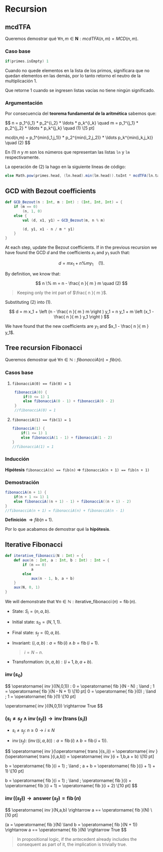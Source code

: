 # Recursion

## mcdTFA

Queremos demostrar qué $\forall n,m \in \mathbf{N} : mcdTFA(n,m) = MCD(n,m)$.

### Caso base

```Scala
if(primes.isEmpty) 1
```

Cuando no quede elementos en la lista de los primos, significara que no quedan elementos en las demás, por lo tanto retorno el neutro de la multiplicación $1$.

Que retorne $1$ cuando se ingresen listas vacías no tiene ningún significado.

### Argumentación

Por consecuencia del **teorema fundamental de la aritmética** sabemos que:

$$
n = p_1^{i_1} * p_2^{i_2} * \ldots * p_k^{i_k} \quad m = p_1^{j_1} * p_2^{j_2} * \ldots * p_k^{j_k} \quad (1) \\[5 pt]

mcd(n,m) = p_1^{min(i_1,j_1)} * p_2^{min(i_2,j_2)} * \ldots p_k^{min(i_k,j_k)} \quad (2)
$$

En $(1)$ $n$ y $m$ son los números que representan las listas `ln` y `lm` respectivamente.

La operación de $(2)$ la hago en la siguiente lineas de código:

```Scala
else Math.pow(primes.head, (ln.head).min(lm.head)).toInt * mcdTFA(ln.tail, lm.tail, primes.tail)
```

## GCD with Bezout coefficients

```SCALA
def GCD_Bezout(n : Int, m : Int) : (Int, Int, Int) = {
    if (m == 0)
        (n, 1, 0)
    else {
        val (d, x1, y1) = GCD_Bezout(m, n % m)

        (d, y1, x1 - n / m * y1)
    }
}
```

At each step, update the Bezout coefficients. If in the previous recursion we have found the GCD $d$ and the coefficients $x_1$ and $y_1$ such that:

$$
d = m x_1 + n \% m y_1 \quad (1).
$$

By definition, we know that:

$$
n \% m = n - \frac{ n }{ m } m \quad (2)
$$

> Keeping only the int part of $\frac{ n }{ m }$.

Substituting $(2)$ into $(1)$.

$$
d = m x_1 + \left (n - \frac{ n }{ m } m \right ) y_1 = n y_1 + m \left (x_1 - \frac{ n }{ m } y_1 \right )
$$

We have found that the new coefficients are $y_1$ and $x_1 - \frac{ n }{ m } y_1$.

## Tree recursion Fibonacci

Queremos demostrar qué $\forall n \in \mathbb{N} : fibonacciA(n) = fib(n)$.

### Casos base

1. `fibonacciA(0) == fib(0) = 1`

   ```Scala
    fibonacciA(0) {
        if(0 <= 1) 1
        else fibonacciA(0 - 1) + fibonacciA(0 - 2)
    }
    //fibonacciA(0) = 1
   ```

2. `fibonacciA(1) == fib(1) = 1`

    ```Scala
    fibonacciA(1) {
        if(1 <= 1) 1
        else fibonacciA(1 - 1) + fibonacciA(1 - 2)
    }
    //fibonacciA(1) = 1
    ```

### Inducción

**Hipótesis** `fibonacciA(n) == fib(n)` $\Rightarrow$ `fibonacciA(n + 1) == fib(n + 1)`

### Demostración

```Scala
fibonacciA(n + 1) {
    if(n + 1 <= 1) 1
    else fibonacciA((n + 1) - 1) + fibonacciA((n + 1) - 2)
}
//fibonacciA(n + 1) = fibonacciA(n) + fibonacciA(n - 1)
```

**Definición** $\Rightarrow fib(n + 1)$.

Por lo que acabamos de demostrar qué la **hipótesis**.


## Iterative Fibonacci

```SCALA
def iterative_fibonacci(N : Int) = {
    def aux(n : Int, a : Int, b : Int) : Int = {
        if (n == 0)
            a
        else
            aux(n - 1, b, a + b)
    }
    aux(N, 0, 1)
}
```

We will demonstrate that $\forall n \in \mathbb{N} : \operatorname{ iterative\_fibonacci }(n) = \operatorname{ fib }(n)$.

- State: $S_i = (n,a,b)$.

- Initial state: $s_0 = (N,1,1)$.

- Final state: $s_f = (0,a,b)$.

- Invariant: $(i,a,b) : a = \operatorname{ fib }(i) \land b = \operatorname{ fib }(i + 1)$.

    > $i = N - n$.

- Transformation: $(n,a,b) : (i + 1,b,a + b)$.

### $\operatorname{ inv }(s_0)$

$$
\operatorname{ inv }((N,0,1)) : 0 = \operatorname{ fib }(N - N) \; \land \; 1 = \operatorname{ fib }(N - N + 1) \\[10 pt]
0 = \operatorname{ fib }(0) \; \land \; 1 = \operatorname{ fib }(1) \\[10 pt]

\operatorname{ inv }((N,0,1)) \rightarrow True
$$

### $(s_i \neq s_f \; \land \; \operatorname{ inv }(s_f)) \rightarrow \operatorname{ inv }(\operatorname{ trans }(s_i))$

- $s_i \neq s_f$: $n \geq 0 \rightarrow i \leq N$

- $\operatorname{ inv }(s_f)$: $(\operatorname{ inv }((i,a,b)): a = \operatorname{ fib }(i) \; \land \; b = \operatorname{ fib }(i + 1))$.

$$
\operatorname{ inv }(\operatorname{ trans }(s_i)) = \operatorname{ inv }(\operatorname{ trans }(i,a,b)) = \operatorname{ inv }(i + 1,b,a + b) \\[10 pt]

b = \operatorname{ fib }(i + 1) \; \land \; a + b = \operatorname{ fib }((i + 1) + 1) \\[10 pt]

b = \operatorname{ fib }(i + 1) \; \land \; \operatorname{ fib }(i) + \operatorname{ fib }(i + 1) = \operatorname{ fib }(i + 2) \\[10 pt]
$$

### $\operatorname{ inv }((s_f)) \rightarrow \operatorname{ answer }(s_f) = \operatorname{ fib }(n)$

$$
\operatorname{ inv }(N,a,b) \rightarrow a  == \operatorname{ fib }(N) \\[10 pt]

(a = \operatorname{ fib }(N) \land b = \operatorname{ fib }(N + 1)) \rightarrow a == \operatorname{ fib }(N) \rightarrow True
$$

> In propositional logic, if the antecedent already includes the consequent as part of it, the implication is trivially true.

